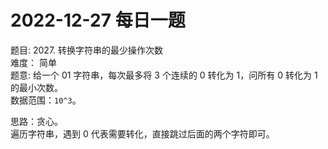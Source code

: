 # 2022-12-27 每日一题


题目: 2027. 转换字符串的最少操作次数   
难度： 简单    
题意: 给一个 01 字符串，每次最多将 3 个连续的 0 转化为 1，问所有 0 转化为 1 的最小次数。   
数据范围：`10^3`。  


思路：贪心。  
遍历字符串，遇到 0 代表需要转化，直接跳过后面的两个字符即可。  



